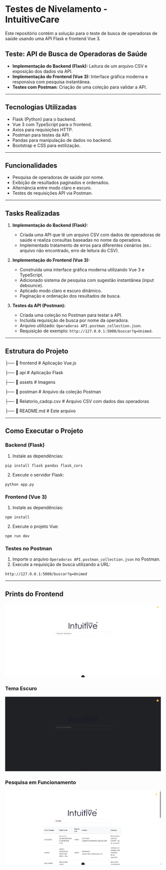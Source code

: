 # Testes de Nivelamento - IntuitiveCare

Este repositório contém a solução para o teste de busca de operadoras de saúde usando uma API Flask e frontend Vue 3.

## Teste: API de Busca de Operadoras de Saúde

- **Implementação do Backend (Flask):** Leitura de um arquivo CSV e exposição dos dados via API.
- **Implementação do Frontend (Vue 3):** Interface gráfica moderna e responsiva com pesquisa instantânea.
- **Testes com Postman:** Criação de uma coleção para validar a API.

---

## Tecnologias Utilizadas

- Flask (Python) para o backend.
- Vue 3 com TypeScript para o frontend.
- Axios para requisições HTTP.
- Postman para testes da API.
- Pandas para manipulação de dados no backend.
- Bootstrap e CSS para estilização.

---

## Funcionalidades

- Pesquisa de operadoras de saúde por nome.
- Exibição de resultados paginados e ordenados.
- Alternância entre modo claro e escuro.
- Testes de requisições API via Postman.

---

## Tasks Realizadas

1. **Implementação do Backend (Flask):**
   - Criada uma API que lê um arquivo CSV com dados de operadoras de saúde e realiza consultas baseadas no nome da operadora.
   - Implementado tratamento de erros para diferentes cenários (ex.: arquivo não encontrado, erro de leitura do CSV).

2. **Implementação do Frontend (Vue 3):**
   - Construída uma interface gráfica moderna utilizando Vue 3 e TypeScript.
   - Adicionado sistema de pesquisa com sugestão instantânea (input debounce).
   - Aplicado modo claro e escuro dinâmico.
   - Paginação e ordenação dos resultados de busca.

3. **Testes da API (Postman):**
   - Criada uma coleção no Postman para testar a API.
   - Incluída requisição de busca por nome da operadora.
   - Arquivo utilizado: `Operadoras API.postman_collection.json`.
   - Requisição de exemplo: `http://127.0.0.1:5000/buscar?q=Unimed`.

---
## Estrutura do Projeto


├── 📁 frontend         # Aplicação Vue.js

├── 📁 api          # Aplicação Flask

├── 📁 assets         # Imagens

├── 📁 postman          # Arquivo da coleção Postman

├── 📄 Relatorio_cadop.csv   # Arquivo CSV com dados das operadoras

├── 📄 README.md        # Este arquivo


---

## Como Executar o Projeto

### Backend (Flask)

1. Instale as dependências:
```
pip install flask pandas flask_cors
```
2. Execute o servidor Flask:
```
python app.py
```

### Frontend (Vue 3)

1. Instale as dependências:
```
npm install
```
2. Execute o projeto Vue:
```
npm run dev
```

### Testes no Postman

1. Importe o arquivo `Operadoras API.postman_collection.json` no Postman.
2. Execute a requisição de busca utilizando a URL:
```
http://127.0.0.1:5000/buscar?q=Unimed
```

---

## Prints do Frontend

![Tela Inicial](assets/image.png)

### Tema Escuro
![Tema Escuro](assets/temaescuro.png)

### Pesquisa em Funcionamento
![Pesquisa](assets/pesquisa.png)



